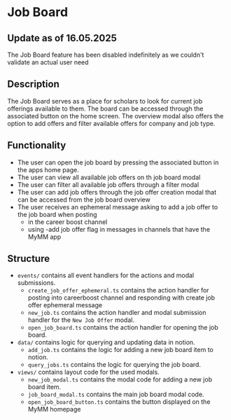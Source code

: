 # Job Board

## Update as of 16.05.2025
The Job Board feature has been disabled indefinitely as we couldn't validate an actual user need

## Description

The Job Board serves as a place for scholars to look for current job offerings available to them. The board can be accessed
through the associated button on the home screen. The overview modal also offers the option to add offers and filter available
offers for company and job type.

## Functionality

- The user can open the job board by pressing the associated button in the apps home page.
- The user can view all available job offers on th job board modal
- The user can filter all available job offers through a filter modal
- The user can add job offers through the job offer creation modal that can be accessed from the job board overview
- The user receives an ephemeral message asking to add a job offer to the job board when posting
  - in the career boost channel
  - using -add job offer flag in messages in channels that have the MyMM app

## Structure

- `events/` contains all event handlers for the actions and modal submissions.
  - `create_job_offer_ephemeral.ts` contains the action handler for posting into careerboost channel and responding with create job offer ephemeral message
  - `new_job.ts` contains the action handler and modal submission handler for the `New Job Offer` modal.
  - `open_job_board.ts` contains the action handler for opening the job board.
- `data/` contains logic for querying and updating data in notion.
  - `add_job.ts` contains the logic for adding a new job board item to notion.
  - `query_jobs.ts` contains the logic for querying the job board.
- `views/` contains layout code for the used modals.
  - `new_job_modal.ts` contains the modal code for adding a new job board item.
  - `job_board_modal.ts` contains the main job board modal code.
  - `open_job_board_button.ts` contains the button displayed on the MyMM homepage
